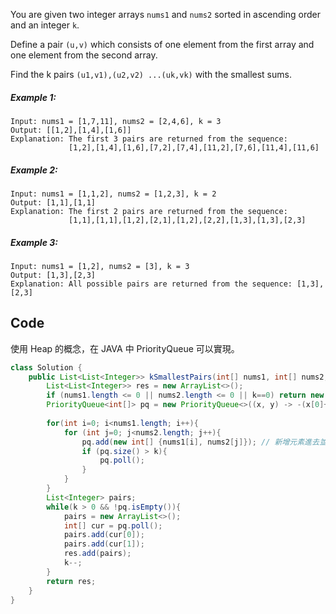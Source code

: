 You are given two integer arrays `nums1` and `nums2` sorted in ascending order and an integer `k`.

Define a pair `(u,v)` which consists of one element from the first array and one element from the second array.

Find the k pairs `(u1,v1),(u2,v2) ...(uk,vk)` with the smallest sums.

##### Example 1:
```
Input: nums1 = [1,7,11], nums2 = [2,4,6], k = 3
Output: [[1,2],[1,4],[1,6]] 
Explanation: The first 3 pairs are returned from the sequence: 
             [1,2],[1,4],[1,6],[7,2],[7,4],[11,2],[7,6],[11,4],[11,6]
```
##### Example 2:
```
Input: nums1 = [1,1,2], nums2 = [1,2,3], k = 2
Output: [1,1],[1,1]
Explanation: The first 2 pairs are returned from the sequence: 
             [1,1],[1,1],[1,2],[2,1],[1,2],[2,2],[1,3],[1,3],[2,3]
```
##### Example 3:
```
Input: nums1 = [1,2], nums2 = [3], k = 3
Output: [1,3],[2,3]
Explanation: All possible pairs are returned from the sequence: [1,3],[2,3]
```

## Code
使用 Heap 的概念，在 JAVA 中 PriorityQueue 可以實現。

```java
class Solution {
    public List<List<Integer>> kSmallestPairs(int[] nums1, int[] nums2, int k) {
        List<List<Integer>> res = new ArrayList<>();
        if (nums1.length <= 0 || nums2.length <= 0 || k==0) return new ArrayList<>();
        PriorityQueue<int[]> pq = new PriorityQueue<>((x, y) -> -(x[0]+x[1]-y[0]-y[1]));
        
        for(int i=0; i<nums1.length; i++){
            for (int j=0; j<nums2.length; j++){
                pq.add(new int[] {nums1[i], nums2[j]}); // 新增元素進去並進行排序
                if (pq.size() > k){
                    pq.poll();
                }
            }
        } 
        List<Integer> pairs;
        while(k > 0 && !pq.isEmpty()){
            pairs = new ArrayList<>();
            int[] cur = pq.poll();
            pairs.add(cur[0]);
            pairs.add(cur[1]);
            res.add(pairs);
            k--;
        }
        return res;
    }
}
```
